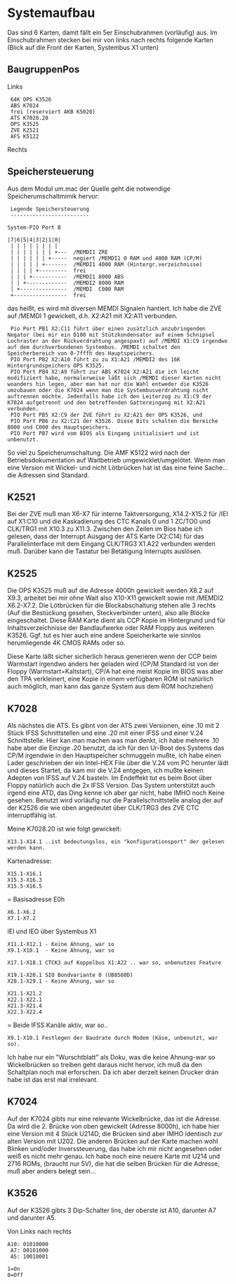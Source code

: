 # Systemaufbau
Das sind 6 Karten, damit fällt ein 5er Einschubrahmen (vorläufig) aus.
Im Einschubrahmen stecken bei mir von links nach rechts folgende Karten (Blick auf die Front der Karten, Systembus X1 unten)

## BaugruppenPos
Links 

     64K OPS K3526
     ABS K7024
     frei (reserviert AKB K5020)
     ATS K7028.20
     OPS K3525
     ZVE K2521
     AFS K5122

Rechts 

## Speichersteuerung

Aus dem Modul um.mac der Quelle geht die notwendige Speicherumschaltmimik hervor:




     Legende Speichersteuerung
     -------------------------
  
    System-PIO Port B

    |7|6|5|4|3|2|1|0|
     | | | | | | | |
     | | | | | | | +---  /MEMDI1 ZRE
     | | | | | | +-----  negiert /MEMDI1 0 RAM und 4000 RAM (CP/M)
     | | | | | +-------  /MEMDI1 4000 RAM (Hintergr.verzeichnisse)
     | | | | +---------  frei
     | | | +-----------  /MEMDI1 8000 ABS
     | | +-------------  /MEMDI2 8000 RAM
     | +---------------  /MEMDI  C000 RAM
     +-----------------  frei



das heißt, es wird mit diversen MEMDI Signalen hantiert. Ich habe die ZVE auf /MEMDI 1 gewickelt, d.h. X2:A21 mit X2:A11 verbunden. 

     Pio Port PB1 X2:C11 führt über einen zusätzlich anzubringenden Negator (bei mir ein D100 mit Stützkondensator auf einem Schnipsel Lochraster an der Rückverdrahtung angespaxt) auf /MEMDI X1:C9 irgendwo auf dem durchverbundenen Systembus. /MEMDI schaltet den Speicherbereich von 0-7fffh des Hauptspeichers. 
     PIO Port PB2 X2:A10 führt zu zu X1:A21 /MEMDI2 des 16K Hintergrundspeichers OPS K3525. 
     PIO Port PB4 X2:A9 führt zur ABS K7024 X2:A21 die ich leicht modifiziert habe, normalerweise läßt sich /MEMDI dieser Karten nicht woanders hin legen, aber man hat nur die Wahl entweder die K3526 umzubauen oder die K7024 wenn man die Systembusverdrahtung nicht auftrennen möchte. Jedenfalls habe ich den Leiterzug zu X1:C9 der K7024 aufgetrennt und den betreffenden Gattereingang mit X2:A21 verbunden. 
     PIO Port PB5 X2:C9 der ZVE führt zu X2:A21 der OPS K3526, und 
     PIO Port PB6 zu X2:C21 der K3526. Diese Bits schalten die Bereiche 8000 und C000 des Hauptspeichers.
     PIO Port PB7 wird vom BIOS als Eingang initialisiert und ist unbenutzt.

So viel zu Speicherumschaltung. Die AMF K5122 wird nach der Betriebsdokumentation auf Waitbetrieb umgewicklet/umgelötet. Wenn man eine Version mit Wickel- und nicht Lötbrücken hat ist das eine feine Sache... die Adressen sind Standard.

## K2521 

Bei der ZVE muß man X6-X7 für interne Taktversorgung, X14.2-X15.2 für /IEI auf X1:C10 und die Kaskadierung des CTC Kanals 0 und 1 ZC/TO0 und CLK/TRG1 mit X10.3 zu X11.3.
Zwischen den Zeilen im Bios habe ich gelesen, dass der Interrupt Ausgang der ATS Karte (X2:C14) für das Parallelinterface mit dem Eingang CLK/TRG3 X1.A22 verbunden werden muß. 
Darüber kann die Tastatur bei Betätigung Interrupts auslösen.

## K2525 

Die OPS K3525 muß auf die Adresse 4000h gewickelt werden X8.2 auf X9.3, arbeitet bei mir ohne Wait also X10-X11 gewickelt sowie mit /MEMDI2 X6.2-X7.2. 
Die Lötbrücken für die Blockabschaltung stehen alle 3 rechts (Auf die Bestückung gesehen, Steckverbinder unten), also alle Blöcke eingeschaltet.
Diese RAM Karte dient als CCP Kopie im Hintergrund und für Inhaltsverzeichnisse der Bandlaufwerke oder RAM Floppy aus weiteren K3526. 
Ggf. tut es hier auch eine andere Speicherkarte wie sinnlos herumliegende 4K CMOS RAMs oder so.

Diese Karte läßt sicher sicherlich heraus generieren wenn der CCP beim Warmstart irgendwo anders her geladen wird (CP/M Standard ist von der Floppy (Warmstart=Kaltstart), 
CP/A hat eine meist Kopie im BIOS was aber den TPA verkleinert, eine Kopie in einem verfügbaren ROM ist natürlich auch möglich, man kann das ganze System aus dem ROM hochziehen)

## K7028 

Als nächstes die ATS. Es gibnt von der ATS zwei Versionen, eine .10 mit 2 Stück IFSS Schnittstellen und eine .20 mit einer IFSS und einer V.24 Schnittstelle. Hier kan man machen was man denkt, ich habe mehrere .10 habe aber die Einzige .20 benutzt, da ich für den Ur-Boot des Systems das CP/M irgendwie in den Hauptspeicher schmuggeln mußte, ich habe einen Lader geschrieben der ein Intel-HEX File über die V.24 vom PC herunter lädt und dieses Startet, da kam mir die V.24 entgegen, ich mußte keinen Adepten von IFSS auf V.24 basteln. Im Endeffekt tut es beim Boot über Floppy natürlich auch die 2x IFSS Version. Das System unterstützt auch irgend eine ATD, das Ding kenne ich aber gar nicht, habe IMHO noch Keine gesehen. Benutzt wird vorläufig nur die Parallelschnittstelle analog der auf der K2526 die wie oben angedeutet über CLK/TRG3 des ZVE CTC interruptfähig ist.

Meine K7028.20 ist wie folgt gewickelt:

    X13.1-X14.1 ..ist bedeutungslos, ein "konfigurationsport" der gelesen werden kann.

Kartenadresse:
   
    X15.1-X16.1
    X15.3-X16.3
    X15.5-X16.5

= Basisadresse E0h

    X6.1-X6.2
    X7.1-X7.2

IEI und IEO über Systembus X1

    X11.1-X12.1 - Keine Ahnung, war so
    X9.1-X10.1  - Keine Ahnung, war so

    X17.1-X18.1 CTCK3 auf Koppelbus X1:A22 .. war so, unbenutzes Feature

    X19.1-X20.1 SIO Bondvariante 0 (UB8560D)
    X28.1-X29.1 - Keine Ahnung, war so

    X21.1-X21.2
    X22.1-X22.1
    X21.3-X21.4
    X22.3-X22.4

= Beide IFSS Kanäle aktiv, war so..

    X9.1-X10.1 Festlegen der Baudrate durch Modem (Käse, unbenutzt, war so).

Ich habe nur ein "Wurschtblatt" als Doku, was die keine Ahnung-war so Wickelbrücken so treiben geht daraus nicht hervor, ich muß da den Schaltplan noch mal erforschen. Da ich aber derzeit keinen Drucker dran habe ist das erst mal irrelevant.

## K7024 

Auf der K7024 gibts nur eine relevante Wickelbrücke, das ist die Adresse. Da wird die 2. Brücke von oben gewickelt (Adresse 8000h), ich habe hier eine Version mit 4 Stück U214D, die Brücken sind aber IMHO identisch zur alten Version mit U202. Die anderen Brücken auf der Karte machen wohl Blinken und/oder Inverssteuerung, das habe ich mir nicht angesehen oder weiß es nicht mehr genau.
Ich habe noch eine neuere Karte mit U214 und 2716 ROMs, (braucht nur 5V), die hat die selben Brücken für die Adresse, muß aber anders belegt sein...

## K3526 

Auf der K3526 gibts 3 Dip-Schalter lins, der oberste ist A10, darunter A7 und darunter A5.

   Von Links nach rechts
   
    A10: 01010000
     A7: 00101000
     A5: 10010001

    1=On
    0=Off
